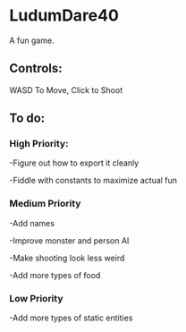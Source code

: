 # LudumDare40
A fun game.
## Controls:
WASD To Move, Click to Shoot
## To do: 
### High Priority:
-Figure out how to export it cleanly

-Fiddle with constants to maximize actual fun

### Medium Priority

-Add names

-Improve monster and person AI

-Make shooting look less weird

-Add more types of food

### Low Priority

 -Add more types of static entities
